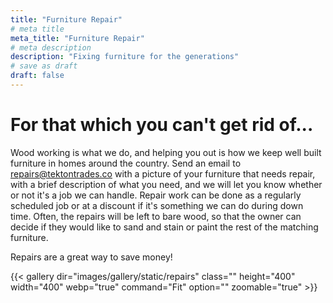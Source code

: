 ```yaml
---
title: "Furniture Repair"
# meta title
meta_title: "Furniture Repair"
# meta description
description: "Fixing furniture for the generations"
# save as draft
draft: false
---
```


# For that which you can't get rid of...

Wood working is what we do, and helping you out is how we keep well built furniture in homes around the country. Send an email to repairs@tektontrades.co with a picture of your furniture that needs repair, with a brief description of what you need, and we will let you know whether or not it's a job we can handle. Repair work can be done as a regularly scheduled job or at a discount if it's something we can do during down time. Often, the repairs will be left to bare wood, so that the owner can decide if they would like to sand and stain or paint the rest of the matching furniture. 

Repairs are a great way to save money!

{{< gallery dir="images/gallery/static/repairs" class="" height="400" width="400" webp="true" command="Fit" option="" zoomable="true" >}}
